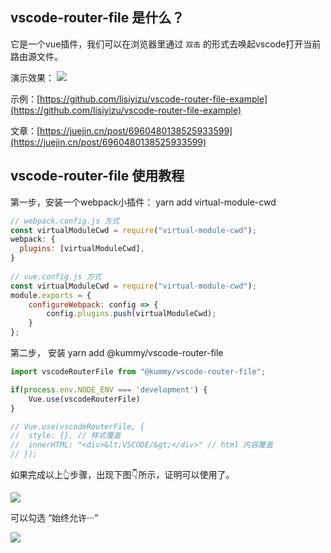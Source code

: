 ## vscode-router-file 是什么？

它是一个vue插件，我们可以在浏览器里通过 `双击` 的形式去唤起vscode打开当前路由源文件。

演示效果：
![](https://pic4.zhimg.com/v2-fd320865914c5db468c4b0246d133b8b_b.webp)

示例：[https://github.com/lisiyizu/vscode-router-file-example](https://github.com/lisiyizu/vscode-router-file-example)

文章：[https://juejin.cn/post/6960480138525933599](https://juejin.cn/post/6960480138525933599)

## vscode-router-file 使用教程

第一步，安装一个webpack小插件： yarn add virtual-module-cwd

```javascript
// webpack.config.js 方式
const virtualModuleCwd = require("virtual-module-cwd");
webpack: {
  plugins: [virtualModuleCwd],
}
 
// vue.config.js 方式
const virtualModuleCwd = require("virtual-module-cwd");
module.exports = {
    configureWebpack: config => {
        config.plugins.push(virtualModuleCwd);
    }
};
```

第二步， 安装  yarn add @kummy/vscode-router-file
```javascript
import vscodeRouterFile from "@kummy/vscode-router-file";

if(process.env.NODE_ENV === 'development') {
	Vue.use(vscodeRouterFile)
}	

// Vue.use(vscodeRouterFile, {
// 	style: {}, // 样式覆盖
//  innerHTML: "<div>&lt;VSCODE/&gt;</div>" // html 内容覆盖
// });
```

如果完成以上👆步骤，出现下图👇所示，证明可以使用了。

![](https://pic3.zhimg.com/80/v2-f63572945dad1f8fd24e5253a3614c56_1440w.jpg)

可以勾选 “始终允许···”

![](https://pic1.zhimg.com/80/v2-859d6896df14d4c06f1b150250e338f0_1440w.jpg)